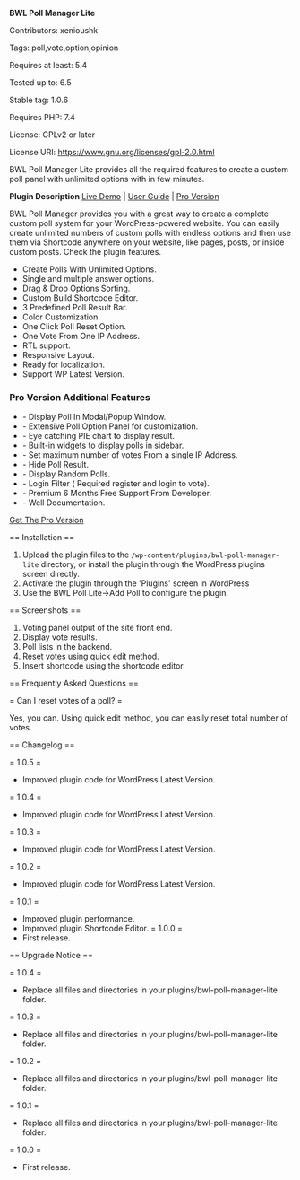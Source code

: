 **BWL Poll Manager Lite**

Contributors: xenioushk

Tags: poll,vote,option,opinion

Requires at least: 5.4

Tested up to: 6.5

Stable tag: 1.0.6

Requires PHP: 7.4

License: GPLv2 or later

License URI: https://www.gnu.org/licenses/gpl-2.0.html

<p>
BWL Poll Manager Lite provides all the required features to create a custom poll panel with unlimited options with in few minutes.</p>

**Plugin Description**
[Live Demo](https://projects.bluewindlab.net/wpplugin/bpm/) | [User Guide](https://projects.bluewindlab.net/wpplugin/bpm/doc/) | [Pro Version](https://1.envato.market/bpm-wp)

<p>BWL Poll Manager provides you with a great way to create a complete custom poll system for your WordPress-powered website. You can easily create unlimited numbers of custom polls with endless options and then use them via Shortcode anywhere on your website, like pages, posts, or inside custom posts. Check the plugin features.</p>

<ul>
    <li>Create Polls With Unlimited Options.</li>
    <li>Single and multiple answer options.</li>
    <li>Drag & Drop Options Sorting.</li>
    <li>Custom Build Shortcode Editor.</li>
    <li>3 Predefined Poll Result Bar.</li>
    <li>Color Customization.</li>
    <li>One Click Poll Reset Option.</li>
    <li>One Vote From One IP Address.</li>
    <li>RTL support.</li>
    <li>Responsive Layout.</li>
    <li>Ready for localization.</li>
    <li>Support WP Latest Version.</li>
</ul>

<h3>Pro Version Additional Features</h3>
<ul>
    <li>- Display Poll In Modal/Popup Window.</li>
    <li>- Extensive Poll Option Panel for customization.</li>
    <li>- Eye catching PIE chart to display result.</li>
    <li>- Built-in widgets to display polls in sidebar.</li>
    <li>- Set maximum number of votes From a single IP Address.</li>
    <li>- Hide Poll Result.</li>
    <li>- Display Random Polls.</li>
    <li>- Login Filter ( Required register and login to vote).</li>
    <li>- Premium 6 Months Free Support From Developer.</li>
    <li>- Well Documentation.</li>
</ul>

<p><a href="https://1.envato.market/bpm-wp" rel="nofollow">Get The Pro Version</a></p>

== Installation ==

1. Upload the plugin files to the `/wp-content/plugins/bwl-poll-manager-lite` directory, or install the plugin through the WordPress plugins screen directly.
2. Activate the plugin through the 'Plugins' screen in WordPress
3. Use the BWL Poll Lite->Add Poll to configure the plugin.

== Screenshots ==

1. Voting panel output of the site front end.
2. Display vote results.
3. Poll lists in the backend.
4. Reset votes using quick edit method.
5. Insert shortcode using the shortcode editor.

== Frequently Asked Questions ==

= Can I reset votes of a poll? =

Yes, you can. Using quick edit method, you can easily reset total number of votes.

== Changelog ==

= 1.0.5 =

- Improved plugin code for WordPress Latest Version.

= 1.0.4 =

- Improved plugin code for WordPress Latest Version.

= 1.0.3 =

- Improved plugin code for WordPress Latest Version.

= 1.0.2 =

- Improved plugin code for WordPress Latest Version.

= 1.0.1 =

- Improved plugin performance.
- Improved plugin Shortcode Editor.
  = 1.0.0 =
- First release.

== Upgrade Notice ==

= 1.0.4 =

- Replace all files and directories in your plugins/bwl-poll-manager-lite folder.

= 1.0.3 =

- Replace all files and directories in your plugins/bwl-poll-manager-lite folder.

= 1.0.2 =

- Replace all files and directories in your plugins/bwl-poll-manager-lite folder.

= 1.0.1 =

- Replace all files and directories in your plugins/bwl-poll-manager-lite folder.

= 1.0.0 =

- First release.
